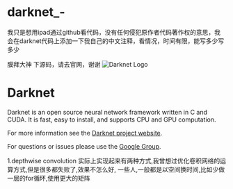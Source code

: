 # darknet_-
我只是想用ipad通过github看代码，没有任何侵犯原作者代码著作权的意思，我会在darknet代码上添加一下我自己的中文注释，看情况，时间有限，能写多少写多少

膜拜大神
下源码，请去官网，谢谢
![Darknet Logo](http://pjreddie.com/media/files/darknet-black-small.png)

# Darknet #
Darknet is an open source neural network framework written in C and CUDA. It is fast, easy to install, and supports CPU and GPU computation.

For more information see the [Darknet project website](http://pjreddie.com/darknet).

For questions or issues please use the [Google Group](https://groups.google.com/forum/#!forum/darknet).


1.depthwise convolution 实际上实现起来有两种方式,我曾想过优化卷积网络的运算方式,但是很多都失败了,效果不怎么好,
一些人,一般都是以空间换时间,比如少做一层的for循环,使用更大的矩阵
